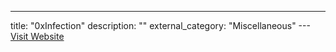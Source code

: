 ---
title: "0xInfection"
description: ""
external_category: "Miscellaneous"
---[Visit Website](https://github.com/0xInfection)

